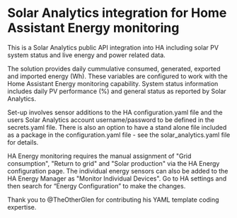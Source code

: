 Solar Analytics integration for Home Assistant Energy monitoring
================================================================

This is a Solar Analytics public API integration into HA including solar PV system status and live energy and power related data.

The solution provides daily cummulative consumed, generated, exported and imported energy (Wh). These variables are configured to work with the Home Assistant Energy monitoring capability. System status information includes daily PV performance (%) and general status as reported by Solar Analytics.

Set-up involves sensor additions to the HA configuration.yaml file and the users Solar Analytics account username/password to be defined in the secrets.yaml file. There is also an option to have a stand alone file included as a package in the configuration.yaml file - see the solar_analytics.yaml file for details.

HA Energy monitoring requires the manual assignment of "Grid consumption", "Return to grid" and "Solar production" via the HA Energy configuration page. The individual energy sensors can also be added to the HA Energy Manager as "Monitor Individual Devices". Go to HA settings and then search for “Energy Configuration” to make the changes.

Thank you to @TheOtherGlen for contributing his YAML template coding expertise.
